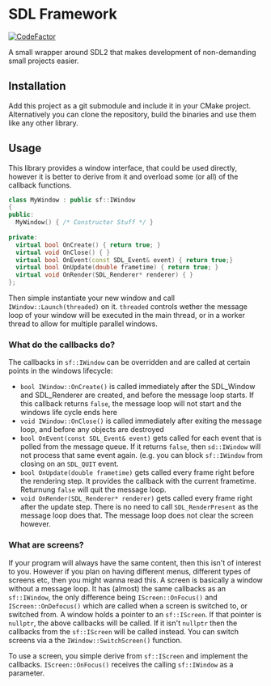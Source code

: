 # SDL Framework

[![CodeFactor](https://www.codefactor.io/repository/github/lauchmelder23/sdlframework/badge)](https://www.codefactor.io/repository/github/lauchmelder23/sdlframework)

A small wrapper around SDL2 that makes development of non-demanding small projects easier.

## Installation

Add this project as a git submodule and include it in your CMake project. Alternatively you can clone the repository, build the binaries and use them like any other library.

## Usage

This library provides a window interface, that could be used directly, however it is better to derive from it and overload some (or all) of the callback functions.

```cpp
class MyWindow : public sf::IWindow
{
public:
  MyWindow() { /* Constructor Stuff */ }
  
private:
  virtual bool OnCreate() { return true; }
  virtual void OnClose() { }
  virtual bool OnEvent(const SDL_Event& event) { return true;}
  virtual bool OnUpdate(double frametime) { return true; }
  virtual void OnRender(SDL_Renderer* renderer) { }
};
```

Then simple instantiate your new window and call `IWindow::Launch(threaded)` on it. `threaded` controls wether the message loop of your window will be executed in the main thread, or in a worker thread to allow for multiple parallel windows.

### What do the callbacks do?
The callbacks in `sf::IWindow` can be overridden and are called at certain points in the windows lifecycle:

* `bool IWindow::OnCreate()` is called immediately after the SDL_Window and SDL_Renderer are created, and before the message loop starts. If this callback returns `false`, the message loop will not start and the windows life cycle ends here
* `void IWindow::OnClose()` is called immediately after exiting the message loop, and before any objects are destroyed
* `bool OnEvent(const SDL_Event& event)` gets called for each event that is polled from the message queue. If it returns `false`, then `sd::IWindow` will not process that same event again. (e.g. you can block `sf::IWindow` from closing on an `SDL_QUIT` event.
* `bool OnUpdate(double frametime)` gets called every frame right before the rendering step. It provides the callback with the current frametime. Returnung `false` will quit the message loop.
* `void OnRender(SDL_Renderer* renderer)` gets called every frame right after the update step. There is no need to call `SDL_RenderPresent` as the message loop does that. The message loop does not clear the screen however.

### What are screens?
If your program will always have the same content, then this isn't of interest to you. 
However if you plan on having different menus, different types of screens etc, then you might wanna read this.
A screen is basically a window without a message loop. It has (almost) the same callbacks as an `sf::IWindow`,
the only difference being `IScreen::OnFocus()` and `IScreen::OnDefocus()` which are called when a screen is switched to, or switched from.
A window holds a pointer to an `sf::IScreen`. If that pointer is `nullptr`, the above callbacks will be called. If it isn't `nullptr` then the callbacks from the `sf::IScreen` will be called instead.
You can switch screens via a the `IWindow::SwitchScreen()` function.

To use a screen, you simple derive from `sf::IScreen` and implement the callbacks. `IScreen::OnFocus()` receives the calling `sf::IWindow` as a parameter.
